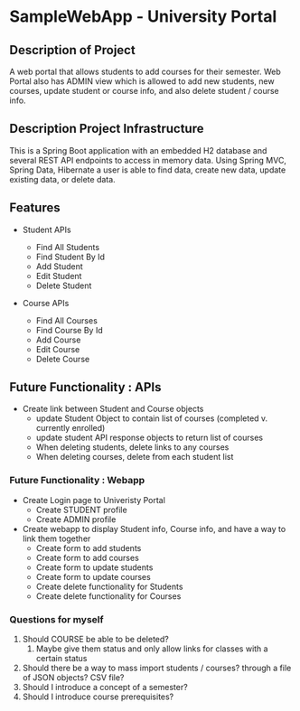 # SampleWebApp - University Portal


## Description of Project
A web portal that allows students to add courses for their semester. Web Portal also has ADMIN view which is allowed to add new students, new courses, update student or course info, and also delete student / course info.  

## Description Project Infrastructure
This is a Spring Boot application with an embedded H2 database and several REST API endpoints to access in memory data.  Using Spring MVC, Spring Data, Hibernate a user is able to find data, create new data, update existing data, or delete data.  


## Features

- Student APIs
  - Find All Students
  - Find Student By Id 
  - Add Student
  - Edit Student
  - Delete Student
  
- Course APIs
  - Find All Courses
  - Find Course By Id
  - Add Course
  - Edit Course
  - Delete Course
 

## Future Functionality : APIs

- Create link between Student and Course objects 
  - update Student Object to contain list of courses (completed v. currently enrolled)
  - update student API response objects to return list of courses
  - When deleting students, delete links to any courses
  - When deleting courses, delete from each student list
  
### Future Functionality : Webapp  
- Create Login page to Univeristy Portal
  - Create STUDENT profile
  - Create ADMIN profile
- Create webapp to display Student info, Course info, and have a way to link them together
  - Create form to add students
  - Create form to add courses
  - Create form to update students
  - Create form to update courses
  - Create delete functionality for Students
  - Create delete functionality for Courses
  
  
### Questions for myself
1. Should COURSE be able to be deleted?
   1. Maybe give them status and only allow links for classes with a certain status
2. Should there be a way to mass import students / courses? through a file of JSON objects? CSV file?
3. Should I introduce a concept of a semester?
4. Should I introduce course prerequisites?
